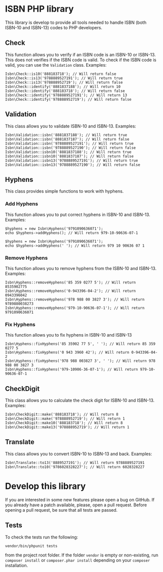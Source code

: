 # ISBN PHP library #
This library is develop to provide all tools needed to handle ISBN (both ISBN-10 and ISBN-13) codes to PHP developers.

## Check ##
This function allows you to verify if an ISBN code is an ISBN-10 or ISBN-13. This does not verifies if the ISBN code is valid. To check if the ISBN code is valid, you can use the `Validation` class.
Examples:

    Isbn\Check::is10('888183718'); // Will return false
    Isbn\Check::is13('9788889527191'); // Will return true
    Isbn\Check::is13('978888952719'); // Will return false
    Isbn\Check::identify('8881837188'); // Will return 10
    Isbn\Check::identify('888183718'); // Will return false
    Isbn\Check::identify('9788889527191'); // Will return 13
    Isbn\Check::identify('978888952719'); // Will return false

## Validation ##
This class allows you to validate ISBN-10 and ISBN-13.
Examples:

    Isbn\Validation::isbn('8881837188'); // Will return true
    Isbn\Validation::isbn('8881837187'); // Will return false
    Isbn\Validation::isbn('9788889527191'); // Will return true
    Isbn\Validation::isbn('9788889527190'); // Will return false
    Isbn\Validation::isbn10('8881837188'); // Will return true
    Isbn\Validation::isbn10('8881837187'); // Will return false
    Isbn\Validation::isbn13('9788889527191'); // Will return true
    Isbn\Validation::isbn13('9788889527190'); // Will return false

## Hyphens ##
This class provides simple functions to work with hyphens.

### Add Hyphens ###
This function allows you to put correct hyphens in ISBN-10 and ISBN-13.
Examples:

    $hyphens = new Isbn\Hyphens('9791090636071');
    echo $hyphens->addHyphens(); // Will return 979-10-90636-07-1

    $hyphens = new Isbn\Hyphens('9791090636071');
    echo $hyphens->addHyphens(' '); // Will return 979 10 90636 07 1

### Remove Hyphens ###
This function allows you to remove hyphens from the ISBN-10 and ISBN-13.
Examples:

    Isbn\Hyphens::removeHyphens('85 359 0277 5'); // Will return 8535902775
    Isbn\Hyphens::removeHyphens('0-943396-04-2'); // Will return 0943396042
    Isbn\Hyphens::removeHyphens('978 988 00 3827 3'); // Will return 9789880038273
    Isbn\Hyphens::removeHyphens('979-10-90636-07-1'); // Will return 9791090636071

### Fix Hyphens ###
This function allows you to fix hyphens in ISBN-10 and ISBN-13

    Isbn\Hyphens::fixHyphens('85 35902 77 5', ' '); // Will return 85 359 0277 5
    Isbn\Hyphens::fixHyphens('0 943 3960 42'); // Will return 0-943396-04-2
    Isbn\Hyphens::fixHyphens('978 988 003827 3', ' '); // Will return 978 988 00 3827 3
    Isbn\Hyphens::fixHyphens('979-10906-36-07-1'); // Will return 979-10-90636-07-1

## CheckDigit ##
This class allows you to calculate the check digit for ISBN-10 and ISBN-13.
Examples:

    Isbn\CheckDigit::make('888183718'); // Will return 8
    Isbn\CheckDigit::make('978888952719'); // Will return 1
    Isbn\CheckDigit::make10('888183718'); // Will return 8
    Isbn\CheckDigit::make13('978888952719'); // Will return 1

## Translate ##
This class allows you to convert ISBN-10 to ISBN-13 and back.
Examples:

    Isbn\Translate::to13('8889527191'); // Will return 9788889527191
    Isbn\Translate::to10('9786028328227'); // Will return 6028328227

# Develop this library #
If you are interested in some new features please open a bug on GitHub. If you already have a patch available, please, open a pull request. Before opening a pull request, be sure that all tests are passed.

## Tests ##
To check the tests run the following:

    vendor/bin/phpunit tests

from the project root folder.
If the folder `vendor` is empty or non-existing, run `composer install` or `composer.phar install` depending on your `composer` installation.
